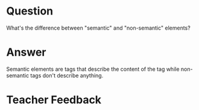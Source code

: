 # Question
What's the difference between "semantic" and "non-semantic" elements?

# Answer
Semantic elements are tags that describe the content of the tag while non-semantic tags don't describe anything.
# Teacher Feedback
